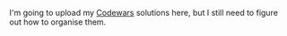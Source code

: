 I'm going to upload my [Codewars](https://www.codewars.com/) solutions here, but I still need to figure out how to organise them.
